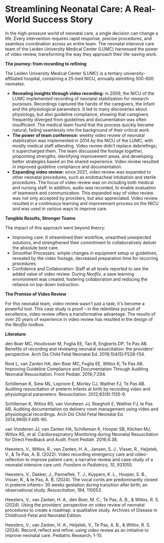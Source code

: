# Streamlining Neonatal Care: A Real-World Success Story

In the high-pressure world of neonatal care, a single decision can change a life. Every intervention requires rapid response, precise procedures, and seamless coordination across an entire team. The neonatal intensive care team of the Leiden University Medical Center (LUMC) harnessed the power of video review, transforming the way they approach their life-saving work.

**The journey: from recording to refining**

The Leiden University Medical Center (LUMC) is a tertiary university-affiliated hospital, containing a 25-bed NICU, annually admitting 500-600 neonates.

* **Revealing insights through video recording:** in 2009, the NICU of the LUMC implemented recording of neonatal stabilization for research purposes. Recordings captured the hands of the caregivers, the infant and the physiological parameters. It led to many discoveries about physiology, but also guideline compliance, showing that caregivers frequently diverged from guidelines and documentation was often insufficient. The medical team found that the process quickly became natural, fading seamlessly into the background of their critical work.
* **The power of team conference:** weekly video review of neonatal stabilization was implemented in 2014 by the NICU of the LUMC, with mostly medical staff attending. Video review didn't replace debriefings; it supercharged them. The team discussed the footage together, pinpointing strengths, identifying improvement areas, and developing better strategies based on the shared experience. Video review resulted in improved guideline compliance and documentation.
* **Expanding video review:** since 2021, video review was expanded to other neonatal procedures, such as endotracheal intubation and sterile procedures. The focus of video review was on including both medical and nursing staff. In addition, audio was recorded, to enable evaluation of teamwork and communication. This expanded way of video review was not only accepted by providers, but also appreciated. Video review resulted in a continuous learning and improvement process on the NICU and was used in various ways to improve care.&#x20;

**Tangible Results, Stronger Teams**

The impact of this approach went beyond theory:

* Improving care: It streamlined their workflow, unearthed unexpected solutions, and strengthened their commitment to collaboratively deliver the absolute best care.
* Smoother Processes: simple changes in equipment setup or guidelines, revealed by the video footage, decreased preparation time for recurring procedures.
* Confidence and Collaboration: Staff at all levels reported to see the added value of video review. During _Neoflix_, a save learning environment was created, fostering collaboration and reducing the reliance on top-down instruction.

**The Promise of Video Review**

For this neonatal team, video review wasn't just a task; it's become a powerful tool. This case study is proof – in the relentless pursuit of excellence, video review offers a transformative advantage. The results of over 20 years of experience in video review has resulted in the design of the _Neoflix toolbox._

**Literature**:

den Boer MC, Houtlosser M, Foglia EE, Tan R, Engberts DP, Te Pas AB. Benefits of recording and reviewing neonatal resuscitation: the providers' perspective. Arch Dis Child Fetal Neonatal Ed. 2019;104(5):F528-f34.

Root L, van Zanten HA, den Boer MC, Foglia EE, Witlox R, Te Pas AB. Improving Guideline Compliance and Documentation Through Auditing Neonatal Resuscitation. Front Pediatr. 2019;7:294.

Schilleman K, Siew ML, Lopriore E, Morley CJ, Walther FJ, Te Pas AB. Auditing resuscitation of preterm infants at birth by recording video and physiological parameters. Resuscitation. 2012;83(9):1135-9.

Schilleman K, Witlox RS, van Vonderen JJ, Roegholt E, Walther FJ, te Pas AB. Auditing documentation on delivery room management using video and physiological recordings. Arch Dis Child Fetal Neonatal Ed. 2014;99(6):F485-90.

van Vonderen JJ, van Zanten HA, Schilleman K, Hooper SB, Kitchen MJ, Witlox RS, et al. Cardiorespiratory Monitoring during Neonatal Resuscitation for Direct Feedback and Audit. Front Pediatr. 2016;4:38.

Heesters, V., Witlox, R., van Zanten, H. A., Jansen, S. J., Visser, R., Heijstek, V., & Te Pas, A. B. (2022). Video recording emergency care and video-reflection to improve patient care; a narrative review and case-study of a neonatal intensive care unit. _Frontiers in Pediatrics_, _10_, 931055.

Heesters, V., Dekker, J., Panneflek, T. J., Kuypers, K. L., Hooper, S. B., Visser, R., & te Pas, A. B. (2024). The vocal cords are predominantly closed in preterm infants< 30 weeks gestation during transition after birth; an observational study. _Resuscitation_, _194_, 110053.

Heesters, V., van Zanten, H. A., den Boer, M. C., Te Pas, A. B., & Witlox, R. S. (2024). Using the providers’ perspective on video review of neonatal procedures to create a roadmap: a qualitative study. Archives of Disease in Childhood-Fetal and Neonatal Edition.

Heesters, V., van Zanten, H. A., Heijstek, V., Te Pas, A. B., & Witlox, R. S. (2024). Record, reflect and refine: using video review as an initiative to improve neonatal care. Pediatric Research, 1-10.

